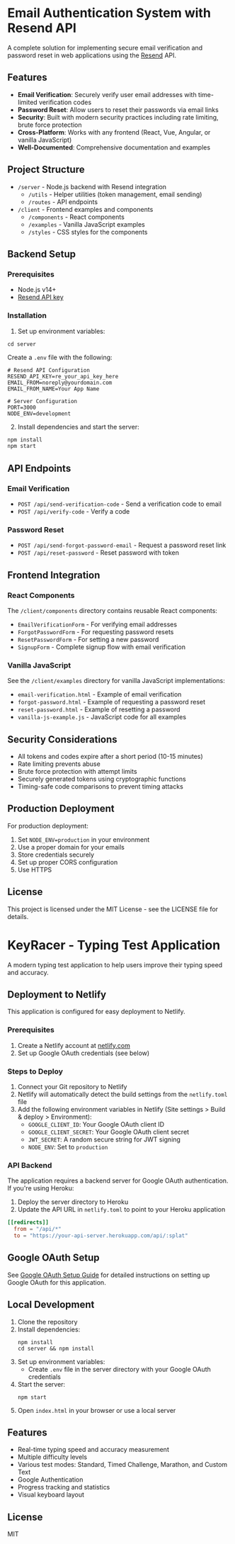 # Email Authentication System with Resend API

A complete solution for implementing secure email verification and password reset in web applications using the [Resend](https://resend.com) API.

## Features

- **Email Verification**: Securely verify user email addresses with time-limited verification codes
- **Password Reset**: Allow users to reset their passwords via email links
- **Security**: Built with modern security practices including rate limiting, brute force protection
- **Cross-Platform**: Works with any frontend (React, Vue, Angular, or vanilla JavaScript)
- **Well-Documented**: Comprehensive documentation and examples

## Project Structure

- `/server` - Node.js backend with Resend integration
  - `/utils` - Helper utilities (token management, email sending)
  - `/routes` - API endpoints
- `/client` - Frontend examples and components
  - `/components` - React components
  - `/examples` - Vanilla JavaScript examples
  - `/styles` - CSS styles for the components

## Backend Setup

### Prerequisites

- Node.js v14+
- [Resend API key](https://resend.com/api-keys)

### Installation

1. Set up environment variables:

```
cd server
```

Create a `.env` file with the following:

```
# Resend API Configuration
RESEND_API_KEY=re_your_api_key_here
EMAIL_FROM=noreply@yourdomain.com
EMAIL_FROM_NAME=Your App Name

# Server Configuration
PORT=3000
NODE_ENV=development
```

2. Install dependencies and start the server:

```bash
npm install
npm start
```

## API Endpoints

### Email Verification

- `POST /api/send-verification-code` - Send a verification code to email
- `POST /api/verify-code` - Verify a code

### Password Reset

- `POST /api/send-forgot-password-email` - Request a password reset link
- `POST /api/reset-password` - Reset password with token

## Frontend Integration

### React Components

The `/client/components` directory contains reusable React components:

- `EmailVerificationForm` - For verifying email addresses
- `ForgotPasswordForm` - For requesting password resets
- `ResetPasswordForm` - For setting a new password
- `SignupForm` - Complete signup flow with email verification

### Vanilla JavaScript

See the `/client/examples` directory for vanilla JavaScript implementations:

- `email-verification.html` - Example of email verification
- `forgot-password.html` - Example of requesting a password reset
- `reset-password.html` - Example of resetting a password
- `vanilla-js-example.js` - JavaScript code for all examples

## Security Considerations

- All tokens and codes expire after a short period (10-15 minutes)
- Rate limiting prevents abuse
- Brute force protection with attempt limits
- Securely generated tokens using cryptographic functions
- Timing-safe code comparisons to prevent timing attacks

## Production Deployment

For production deployment:

1. Set `NODE_ENV=production` in your environment
2. Use a proper domain for your emails
3. Store credentials securely
4. Set up proper CORS configuration
5. Use HTTPS

## License

This project is licensed under the MIT License - see the LICENSE file for details.

# KeyRacer - Typing Test Application

A modern typing test application to help users improve their typing speed and accuracy.

## Deployment to Netlify

This application is configured for easy deployment to Netlify.

### Prerequisites

1. Create a Netlify account at [netlify.com](https://www.netlify.com)
2. Set up Google OAuth credentials (see below)

### Steps to Deploy

1. Connect your Git repository to Netlify
2. Netlify will automatically detect the build settings from the `netlify.toml` file
3. Add the following environment variables in Netlify (Site settings > Build & deploy > Environment):
   - `GOOGLE_CLIENT_ID`: Your Google OAuth client ID
   - `GOOGLE_CLIENT_SECRET`: Your Google OAuth client secret
   - `JWT_SECRET`: A random secure string for JWT signing
   - `NODE_ENV`: Set to `production`

### API Backend

The application requires a backend server for Google OAuth authentication. If you're using Heroku:

1. Deploy the server directory to Heroku
2. Update the API URL in `netlify.toml` to point to your Heroku application

```toml
[[redirects]]
  from = "/api/*"
  to = "https://your-api-server.herokuapp.com/api/:splat"
```

## Google OAuth Setup

See [Google OAuth Setup Guide](docs/google-oauth-setup.md) for detailed instructions on setting up Google OAuth for this application.

## Local Development

1. Clone the repository
2. Install dependencies:
   ```
   npm install
   cd server && npm install
   ```
3. Set up environment variables:
   - Create `.env` file in the server directory with your Google OAuth credentials
4. Start the server:
   ```
   npm start
   ```
5. Open `index.html` in your browser or use a local server

## Features

- Real-time typing speed and accuracy measurement
- Multiple difficulty levels
- Various test modes: Standard, Timed Challenge, Marathon, and Custom Text
- Google Authentication
- Progress tracking and statistics
- Visual keyboard layout

## License

MIT
